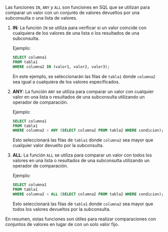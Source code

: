 Las funciones `IN`, `ANY` y `ALL` son funciones en SQL que se utilizan para comparar un valor con un conjunto de valores devueltos por una subconsulta o una lista de valores.

1. **IN**: La función `IN` se utiliza para verificar si un valor coincide con cualquiera de los valores de una lista o los resultados de una subconsulta.

   Ejemplo:
   ```sql
   SELECT columna1
   FROM tabla1
   WHERE columna2 IN (valor1, valor2, valor3);
   ```

   En este ejemplo, se seleccionarán las filas de `tabla1` donde `columna2` sea igual a cualquiera de los valores especificados.

2. **ANY**: La función `ANY` se utiliza para comparar un valor con cualquier valor en una lista o resultados de una subconsulta utilizando un operador de comparación.

   Ejemplo:
   ```sql
   SELECT columna1
   FROM tabla1
   WHERE columna2 > ANY (SELECT columna2 FROM tabla2 WHERE condicion);
   ```

   Esto seleccionará las filas de `tabla1` donde `columna2` sea mayor que cualquier valor devuelto por la subconsulta.

3. **ALL**: La función `ALL` se utiliza para comparar un valor con todos los valores en una lista o resultados de una subconsulta utilizando un operador de comparación.

   Ejemplo:
   ```sql
   SELECT columna1
   FROM tabla1
   WHERE columna2 > ALL (SELECT columna2 FROM tabla2 WHERE condicion);
   ```

   Esto seleccionará las filas de `tabla1` donde `columna2` sea mayor que todos los valores devueltos por la subconsulta.

En resumen, estas funciones son útiles para realizar comparaciones con conjuntos de valores en lugar de con un solo valor fijo.